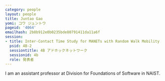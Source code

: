 ```yaml
---
category: people
layout: people
title: Juntao Gao
yomi: コウ ジュントウ
pageid: '4064'
emailhash: 2b8b912e0b0235bde80791411da11a6f
session:
- title: Inter-Contact Time Study for MANETs with Random Walk Mobility
  psid: 4B-2
  sessiontitle: 4B アドホックネットワーク
  sessionid: 4b
  role: 発表者
---
```

I am an assistant professor at Division for Foundations of Software in NAIST.
